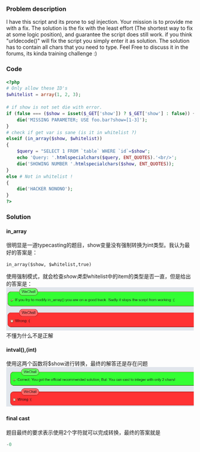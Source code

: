 ### Problem description
I have this script and its prone to sql injection.
Your mission is to provide me with a fix.
The solution is the fix with the least effort (The shortest way to fix at some logic position), and guarantee the script does still work.
if you think "urldecode()" will fix the script you simply enter it as solution.
The solution has to contain all chars that you need to type.
Feel Free to discuss it in the forums, its kinda training challenge :)

### Code
```PHP
<?php
# Only allow these ID's
$whitelist = array(1, 2, 3);

# if show is not set die with error.
if (false === ($show = isset($_GET['show']) ? $_GET['show'] : false)) {
    die('MISSING PARAMETER; USE foo.bar?show=[1-3]');
}
# check if get var is sane (is it in whitelist ?)
elseif (in_array($show, $whitelist))
{
    $query = "SELECT 1 FROM `table` WHERE `id`=$show";
    echo 'Query: '.htmlspecialchars($query, ENT_QUOTES).'<br/>';
    die('SHOWING NUMBER '.htmlspecialchars($show, ENT_QUOTES));
}
else # Not in whitelist !
{
    die('HACKER NONONO');
}
?>
```

### Solution
#### in_array
很明显是一道typecasting的题目，show变量没有强制转换为int类型。我认为最好的答案是：
```
in_array($show, $whitelist,true)
```
使用强制模式，就会检查$show类型$whitelist中的item的类型是否一直，但是给出的答案是：
![](img/1.jpg)
不懂为什么不是正解

#### intval(),(int)
使用这两个函数将$show进行转换，最终的解答还是存在问题
![](img/2.jpg)

#### final cast
题目最终的要求表示使用2个字符就可以完成转换，最终的答案就是
```PHP
-0
```
